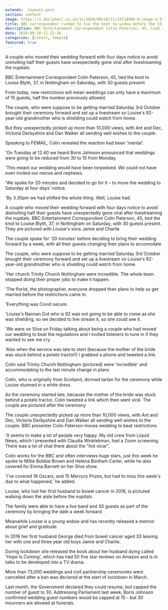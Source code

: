```yaml
---
extends: _layouts.post
section: content
image: https://i.dailymail.co.uk/1s/2020/09/28/11/33714986-0-image-a-53_1601290681437.jpg 
title: BBC correspondent rushed to tie the knot to widow before the 15-person rule is introduced today 
description: BBC Entertainment Correspondent Colin Paterson, 45, tied the knot to Louise Blyth, 37, in Nottingham on Saturday, with 30 guests ahead of change in restrictions today. 
date: 2020-09-28-12-23-26 
categories: [latest, female] 
featured: true 
--- 
```

A couple who moved their wedding forward with four days notice to avoid uninviting half their guests have unexpectedly gone viral after livestreaming the nuptials.  

BBC Entertainment Correspondent Colin Paterson, 45, tied the knot to Louise Blyth, 37, in Nottingham on Saturday, with 30 guests present.

From today, new restrictions will mean weddings can only have a maximum of 15 guests, half the number previously allowed.

The couple, who were suppose to be getting married Saturday 3rd October brought their ceremony forward and set up a livestream so Louise's 92-year-old grandmother who is shielding could watch from home.

But they unexpectedly picked up more than 10,000 views, with Ant and Dec, Victoria Derbyshire and Dan Walker all sending well wishes to the couple.  

Speaking to FEMAIL, Colin revealed the reaction had been 'mental'.

'On Tuesday at 12.40 we heard Boris Johnson announced that weddings were going to be reduced from 30 to 15 from Monday. 

'This meant our wedding would have been torpedoed. We could not have even invited our nieces and nephews.

'We spoke for 20 minutes and decided to go for it – to move the wedding to Saturday at four days' notice.

'By 3.30pm we had shifted the whole thing. Well, Louise had. 

A couple who moved their wedding forward with four days notice to avoid disinviting half their guests have unexpectedly gone viral after livestreaming the nuptials. BBC Entertainment Correspondent Colin Paterson, 45, tied the knot to Louise Blyth, 37, in Nottingham on Saturday, with 30 guests present. They are pictured with Louise's sons Jamie and Charlie

The couple spoke for '20 minutes' before deciding to bring their wedding forward by a week, with all their guests changing their plans to accomodate

The couple, who were suppose to be getting married Saturday 3rd October brought their ceremony forward and set up a livestream so Louise's 92-year-old grandmother who is shielding could watch from home.

'Her church Trinity Church Nottingham were incredible. The whole team stopped doing their proper jobs to make it happen. 

'The florist, the photographer, everyone dropped their plans to help us get married before the restrictions came in.

'Everything was Covid secure.  

'Louise's Nannan Dot who is 92 was not going to be able to come as she was shielding, so we decided to live stream it, so she could see it.

'We were on 5live on Friday talking about being a couple who had moved our wedding to beat the regulations and I invited listeners to tune in if they wanted to see me cry.

'Also when the service was late to start (because the mother of the bride was stuck behind a potato tractor!) I grabbed a phone and tweeted a link. 

Colin said Trinity Church Nottingham (pictured) were 'incredible' and accommodating to the last minute change in plans

Colin, who is originally from Scotland, donned tartan for the ceremony while Louise stunned in a white dress

As the ceremony started late, because the mother of the bride was stuck behind a potato tractor, Colin tweeted a link which then went viral. The couple are pictured after the ceremony







The couple unexpectedly picked up more than 10,000 views, with Ant and Dec, Victoria Derbyshire and Dan Walker all sending well wishes to the couple. BBC presenter Colin Paterson moves wedding to beat restrictions

'It seems to make a lot of people very happy. My old crew from Liquid News, which I presented with Claudia Winklekman, had a Zoom screening. There was a lot of chat there about the "hot vicar".

Colin works for the BBC and often interviews huge stars, just this week he spoke to Millie Bobbie Brown and Helena Bonham Carter, while he also covered for Emma Barnett on her 5live show.

'I've covered 18 Oscars, and 15 Mercury Prizes, but had to miss this week's due to what happened,' he added. 

Louise, who lost her first husband to bowel cancer in 2016, is pictured walking down the aisle before the nupitals

The family were able to have a live band and 30 guests as part of the ceremony by bringing the date a week forward

 Meanwhile Louise is a young widow and has recently released a memoir about grief and gratitude.

In 2016 her first husband George died from bowel cancer aged 33 leaving her with one and three year old boys Jamie and Charlie. 

During lockdown she released the book about her husband dying called 'Hope Is Coming', which has had 50 five star reviews on Amazon and is in talks to be developed into a TV drama. 

More than 73,000 weddings and civil partnership ceremonies were cancelled after a ban was declared at the start of lockdown in March.

Last month, the Government declared they could resume, but capped the number of guest to 30. Addressing Parliament last week, Boris Johnson confirmed wedding guest numbers would be capped at 15 - but 30 mourners are allowed at funerals.

